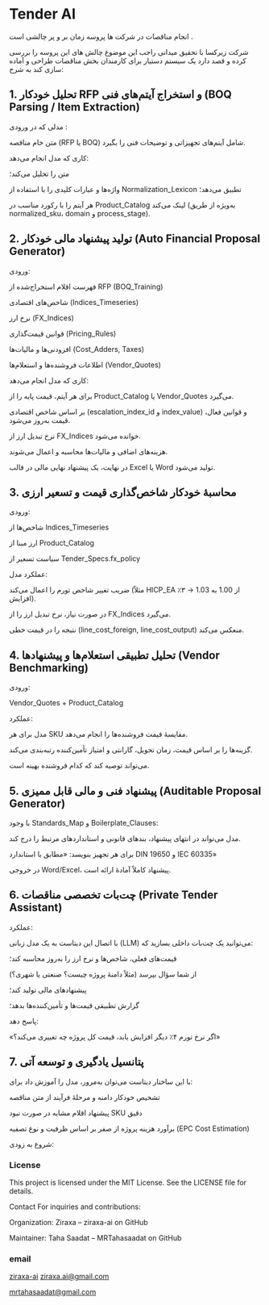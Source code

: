 # Tender AI

انجام مناقصات در شرکت ها پروسه زمان بر و پر چالشی است .

شرکت زیرکسا با تحقیق میدانی راجب این موضوع چالش های این پروسه را بررسی کرده و قصد دارد یک سیستم دستیار برای کارمندان بخش مناقصات طراحی و آماده سازی کند به شرح:


## 1. تحلیل خودکار RFP و استخراج آیتم‌های فنی (BOQ Parsing / Item Extraction)

مدلی که در ورودی :

متن خام مناقصه (RFP یا BOQ) شامل آیتم‌های تجهیزاتی و توضیحات فنی را بگیرد.

کاری که مدل انجام می‌دهد:

متن را تحلیل می‌کند؛

واژه‌ها و عبارات کلیدی را با استفاده از Normalization_Lexicon تطبیق می‌دهد؛

هر آیتم را با رکورد مناسب در Product_Catalog لینک می‌کند (به‌ویژه از طریق normalized_sku، domain و process_stage).


## 2. تولید پیشنهاد مالی خودکار (Auto Financial Proposal Generator)


ورودی:

فهرست اقلام استخراج‌شده از RFP (BOQ_Training)

شاخص‌های اقتصادی (Indices_Timeseries)

نرخ ارز (FX_Indices)

قوانین قیمت‌گذاری (Pricing_Rules)

افزودنی‌ها و مالیات‌ها (Cost_Adders, Taxes)

اطلاعات فروشنده‌ها و استعلام‌ها (Vendor_Quotes)

کاری که مدل انجام می‌دهد:

برای هر آیتم، قیمت پایه را از Product_Catalog یا Vendor_Quotes می‌گیرد.

بر اساس شاخص اقتصادی (escalation_index_id و index_value) و قوانین فعال، قیمت به‌روز می‌شود.

نرخ تبدیل ارز از FX_Indices خوانده می‌شود.

هزینه‌های اضافی و مالیات‌ها محاسبه و اعمال می‌شوند.

در نهایت، یک پیشنهاد نهایی مالی در قالب Excel یا Word تولید می‌شود.


## 3. محاسبهٔ خودکار شاخص‌گذاری قیمت و تسعیر ارزی

ورودی:

شاخص‌ها از Indices_Timeseries

ارز مبنا از Product_Catalog

سیاست تسعیر از Tender_Specs.fx_policy


عملکرد مدل:

ضریب تغییر شاخص تورم را اعمال می‌کند (مثلاً HICP_EA از 1.00 به 1.03 → ۳٪ افزایش).

در صورت نیاز، نرخ تبدیل ارز را از FX_Indices می‌گیرد.

نتیجه را در قیمت خطی (line_cost_foreign, line_cost_output) منعکس می‌کند.


## 4. تحلیل تطبیقی استعلام‌ها و پیشنهادها (Vendor Benchmarking)

ورودی:

Vendor_Quotes + Product_Catalog

عملکرد:

مدل برای هر SKU مقایسهٔ قیمت فروشنده‌ها را انجام می‌دهد.

گزینه‌ها را بر اساس قیمت، زمان تحویل، گارانتی و امتیاز تأمین‌کننده رتبه‌بندی می‌کند.

می‌تواند توصیه کند که کدام فروشنده بهینه است.


## 5. پیشنهاد فنی و مالی قابل ممیزی (Auditable Proposal Generator)

با وجود Standards_Map و Boilerplate_Clauses:

مدل می‌تواند در انتهای پیشنهاد، بندهای قانونی و استانداردهای مرتبط را درج کند.

برای هر تجهیز بنویسد:
«مطابق با استاندارد DIN 19650 و IEC 60335»

در خروجی Word/Excel، پیشنهاد کاملاً آمادهٔ ارائه است.


## 6. چت‌بات تخصصی مناقصات (Private Tender Assistant)
عملکرد:

با اتصال این دیتاست به یک مدل زبانی (LLM) می‌توانید یک چت‌بات داخلی بسازید که:

قیمت‌های فعلی، شاخص‌ها و نرخ ارز را به‌روز محاسبه کند؛

از شما سؤال بپرسد (مثلاً دامنهٔ پروژه چیست؟ صنعتی یا شهری؟)

پیشنهادهای مالی تولید کند؛

گزارش تطبیقی قیمت‌ها و تأمین‌کننده‌ها بدهد؛

پاسخ دهد:

«اگر نرخ تورم ۴٪ دیگر افزایش یابد، قیمت کل پروژه چه تغییری می‌کند؟»


## 7. پتانسیل یادگیری و توسعه آتی

با این ساختار دیتاست می‌توان به‌مرور، مدل را آموزش داد برای:

تشخیص خودکار دامنه و مرحلهٔ فرآیند از متن مناقصه

پیشنهاد اقلام مشابه در صورت نبود SKU دقیق

برآورد هزینه پروژه از صفر بر اساس ظرفیت و نوع تصفیه (EPC Cost Estimation)

شروع به زودی:





### License

This project is licensed under the MIT License. See the LICENSE file for details.

Contact
For inquiries and contributions:

Organization: Ziraxa – ziraxa-ai on GitHub

Maintainer: Taha Saadat – MRTahasaadat on GitHub

### email

[ziraxa-ai](https://github.com/ziraxa-ai/Tender-AI/)
ziraxa.ai@gmail.com

mrtahasaadat@gmail.com



